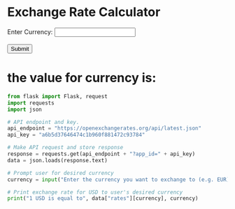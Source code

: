 <html>
  <head>
    <title>Exchange Rate Calculator</title>
    <script> 
      function calculateExchangeRate() {
        // Get the user's desired currency
        var currency = document.getElementById("currency").value;
        // Make API request and store response
        var api_endpoint = "https://openexchangerates.org/api/latest.json";
        var api_key = "a6b5d37646474c1b960f881472c93784";
        var response = new XMLHttpRequest();
        response.open("GET", api_endpoint + "?app_id=" + api_key, false);
        response.send();
        // Parse the API response
        var data = JSON.parse(response.responseText);
        // Calculate the exchange rate for USD to the user's desired currency
        var exchangeRate = data["rates"][currency];
        // Update the output div with the exchange rate
        document.getElementById("output").innerHTML = "1 USD is equal to " + exchangeRate + " " + currency;
        // Update the outCurrency span with the user's desired currency
        document.getElementById("outCurrency").innerHTML = currency;
      }
  </script>
  </head>
  <body onload="calculateExchangeRate()">
    <h1>Exchange Rate Calculator</h1>
    <form>
      <label for="currency">Enter Currency:</label>
      <input type="text" id="currency" name="currency">
      <br><br>
      <input id="inCurrency" type="button" value="Submit" onclick="calculateExchangeRate()">
    </form>
    <div id="output"></div>
    <h1>
      the value for currency is:
      <span id="outCurrency"></span>
    </h1>
  </body>
</html>

``` python
from flask import Flask, request
import requests
import json 

# API endpoint and key.
api_endpoint = "https://openexchangerates.org/api/latest.json"
api_key = "a6b5d37646474c1b960f881472c93784"

# Make API request and store response
response = requests.get(api_endpoint + "?app_id=" + api_key)
data = json.loads(response.text)

# Prompt user for desired currency
currency = input("Enter the currency you want to exchange to (e.g. EUR): ")

# Print exchange rate for USD to user's desired currency
print("1 USD is equal to", data["rates"][currency], currency)
```